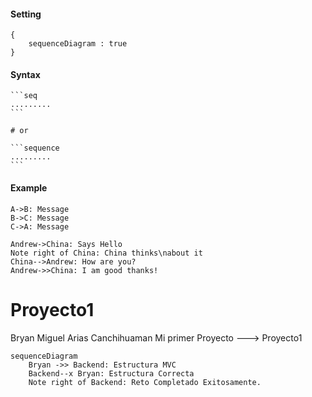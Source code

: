 #### Setting

    {
        sequenceDiagram : true
    }

#### Syntax

    ```seq
    .........
    ```

    # or

    ```sequence
    .........
    ```

#### Example

```seq
A->B: Message
B->C: Message
C->A: Message
```

```sequence
Andrew->China: Says Hello 
Note right of China: China thinks\nabout it 
China-->Andrew: How are you? 
Andrew->>China: I am good thanks!
```
# Proyecto1
Bryan Miguel Arias Canchihuaman
Mi primer Proyecto ---> Proyecto1

```mermaid
sequenceDiagram
    Bryan ->> Backend: Estructura MVC
    Backend--x Bryan: Estructura Correcta
    Note right of Backend: Reto Completado Exitosamente.

